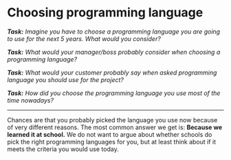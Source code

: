 # Choosing programming language


_**Task:** Imagine you have to choose a programming language you are going to use for the next 5 years. What would you consider?_

    
_**Task:** What would your manager/boss probably consider when choosing a programming language?_


_**Task:** What would your customer probably say when asked programming language you should use for the project?_


_**Task:** How did you choose the programming language you use most of the time nowadays?_

---

Chances are that you probably picked the language you use now because of very different reasons. The most common answer we get is: **Because we learned it at school.** We do not want to argue about whether schools do pick the right programming languages for you, but at least think about if it meets the criteria you would use today.
 